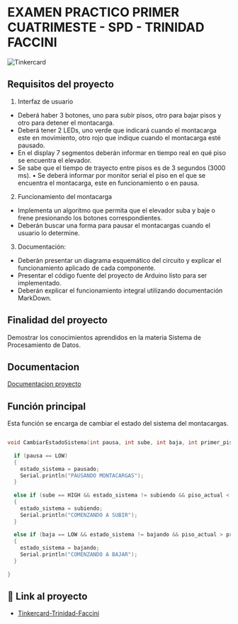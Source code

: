 # EXAMEN PRACTICO PRIMER CUATRIMESTE - SPD - TRINIDAD FACCINI

![Tinkercard](https://github.com/trinifaccini/dojo-uno/blob/main/img/PARCIAL_FACCINI_TRINIDAD_1°D.png)

## Requisitos del proyecto

1. Interfaz de usuario
* Deberá haber 3 botones, uno para subir pisos, otro para bajar pisos y otro para detener el montacarga.
* Deberá tener 2 LEDs, uno verde que indicará cuando el montacarga este en movimiento, otro rojo que indique cuando el montacarga esté pausado.
* En el display 7 segmentos deberán informar en tiempo real en qué piso se
encuentra el elevador.
* Se sabe que el tiempo de trayecto entre pisos es de 3 segundos (3000 ms). •
Se deberá informar por monitor serial el piso en el que se encuentra el
montacarga, este en funcionamiento o en pausa.

2. Funcionamiento del montacarga
* Implementa un algoritmo que permita que el elevador suba y baje o frene presionando los botones correspondientes.
* Deberán buscar una forma para pausar el montacargas cuando el usuario lo
determine.

3. Documentación:
* Deberán presentar un diagrama esquemático del circuito y explicar el funcionamiento aplicado de cada componente.
* Presentar el código fuente del proyecto de Arduino listo para ser implementado.
* Deberán explicar el funcionamiento integral utilizando documentación MarkDown.

## Finalidad del proyecto
Demostrar los conocimientos aprendidos en la materia Sistema de Procesamiento de Datos.

## Documentacion

[Documentacion proyecto](https://github.com/trinifaccini/examen_spd_faccini/blob/master/documentacion.md)
## Función principal

Esta función se encarga de cambiar el estado del sistema del montacargas.

~~~ C++ 

void CambiarEstadoSistema(int pausa, int sube, int baja, int primer_piso, int ultimo_piso){
  
  if (pausa == LOW)
  {
    estado_sistema = pausado;
    Serial.println("PAUSANDO MONTACARGAS");
  }
  
  else if (sube == HIGH && estado_sistema != subiendo && piso_actual < ultimo_piso)
  {
    estado_sistema = subiendo;
    Serial.println("COMENZANDO A SUBIR");
  }
  
  else if (baja == LOW && estado_sistema != bajando && piso_actual > primer_piso)
  {
    estado_sistema = bajando;
    Serial.println("COMENZANDO A BAJAR"); 
  }
  
}
~~~

## :robot: Link al proyecto
- [Tinkercard-Trinidad-Faccini](https://www.tinkercad.com/things/9P5PWI00o0g-copy-of-parcial-faccini-trinidad-1d/editel?sharecode=AXw5kHL_Jth6nJx7EqBY9xx2F4ZfyMcmLQTsSouAg4A)
